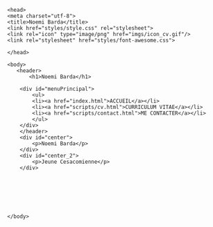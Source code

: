 <!DOCTYPE html>
<html lang="fr">
    
    <head>
    <meta charset="utf-8">
    <title>Noemi Barda</title>
    <link href="styles/style.css" rel="stylesheet">
    <link rel="icon" type="image/png" href="imgs/icon_cv.gif"/> 
    <link rel="stylesheet" href="styles/font-awesome.css">

    </head>
    
    <body>
       <header>
           <h1>Noemi Barda</h1>
       
        <div id="menuPrincipal">
            <ul>
            <li><a href="index.html">ACCUEIL</a></li>
            <li><a href="scripts/cv.html">CURRICULUM VITAE</a></li>
            <li><a href="scripts/contact.html">ME CONTACTER</a></li>
            </ul>
        </div>
        </header>
        <div id="center">
            <p>Noemi Barda</p>
        </div>
        <div id="center_2">
            <p>Jeune Cesacomienne</p>
        </div>
        
    
         
        
    
    
    
    </body>
    
</html>
